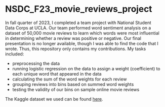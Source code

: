 # NSDC_F23_movie_reviews_project
In fall quarter of 2023, I completed a team project with National Student Data Corps at UCLA. Our team performed word sentiment analysis on a dataset of 50,000 movie reviews to learn which words were most influential in determining whether a review was positive or negative. 
Our final presentation is no longer available, though I was able to find the code that I wrote. Thus, this repository only contains my contributions. 
My tasks included:
- preprocessing the data
- running logistic regression on the data to assign a weight (coefficient) to each unique word that appeared in the data
- calculating the sum of the word weights for each review
- grouping reviews into bins based on summed word weights
- testing the validity of our bins on sample online movie reviews

The Kaggle dataset we used can be found [here](https://www.kaggle.com/datasets/lakshmi25npathi/imdb-dataset-of-50k-movie-reviews).
